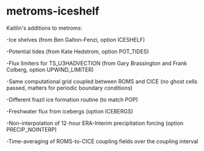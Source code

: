 # metroms-iceshelf
Kaitlin's additions to metroms:

-Ice shelves (from Ben Galton-Fenzi, option ICESHELF)

-Potential tides (from Kate Hedstrom, option POT_TIDES)

-Flux limiters for TS_U3HADVECTION (from Gary Brassington and Frank Colberg, option UPWIND_LIMITER)

-Same computational grid coupled between ROMS and CICE (no ghost cells passed, matters for periodic boundary conditions)

-Different frazil ice formation routine (to match POP)

-Freshwater flux from icebergs (option ICEBERGS)

-Non-interpolation of 12-hour ERA-Interim precipitation forcing (option PRECIP_NOINTERP)

-Time-averaging of ROMS-to-CICE coupling fields over the coupling interval

